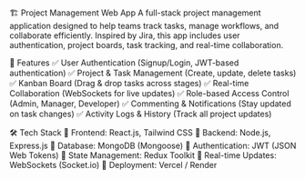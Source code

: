 🏗️ Project Management Web App 
A full-stack project management application designed to help teams track tasks, manage workflows, and collaborate efficiently. Inspired by Jira, this app includes user authentication, project boards, task tracking, and real-time collaboration.

🚀 Features
✅ User Authentication (Signup/Login, JWT-based authentication)
✅ Project & Task Management (Create, update, delete tasks)
✅ Kanban Board (Drag & drop tasks across stages)
✅ Real-time Collaboration (WebSockets for live updates)
✅ Role-based Access Control (Admin, Manager, Developer)
✅ Commenting & Notifications (Stay updated on task changes)
✅ Activity Logs & History (Track all project updates)

🛠️ Tech Stack
🔹 Frontend: React.js, Tailwind CSS
🔹 Backend: Node.js, Express.js
🔹 Database: MongoDB (Mongoose)
🔹 Authentication: JWT (JSON Web Tokens)
🔹 State Management: Redux Toolkit
🔹 Real-time Updates: WebSockets (Socket.io)
🔹 Deployment: Vercel / Render
